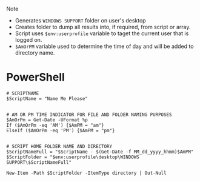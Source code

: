 
> [!NOTE]
> - Generates `WINDOWS SUPPORT` folder on user's desktop
> - Creates folder to dump all results into, if required, from script or array.
> - Script uses `$env:userprofile` variable to taget the current user that is logged on.
> - `$AmOrPM` variable used to determine the time of day and will be added to directory name.

# PowerShell
```
# SCRIPTNAME
$ScriptName = "Name Me Please"


# AM OR PM TIME INDICATOR FOR FILE AND FOLDER NAMING PURPOSES
$AmOrPm = Get-Date -UFormat %p
If ($AmOrPm -eq 'AM') {$AmPM = "am"}
ElseIf ($AmOrPm -eq 'PM') {$AmPM = "pm"}


# SCRIPT HOME FOLDER NAME AND DIRECTORY
$ScriptNameFull = "$ScriptName - $(Get-Date -f MM_dd_yyyy_hhmm)$AmPM"
$ScriptFolder = "$env:userprofile\desktop\WINDOWS SUPPORT\$ScriptNameFull"

New-Item -Path $ScriptFolder -ItemType directory | Out-Null
```
